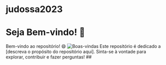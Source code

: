 # judossa2023
# Seja Bem-vindo! 🎉 
Bem-vindo ao repositório! 😄
![Boas-vindas](https://media.giphy.com/media/3o7TKz3kmfwh6Uqkli/giphy.gif) 
Este repositório é dedicado a [descreva o propósito do repositório aqui]. 
Sinta-se à vontade para explorar, contribuir e fazer perguntas! ## 
